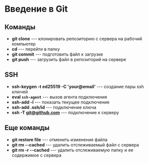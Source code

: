 # Введение в Git
## Команды
* **git clone** --- клонировать репозиторию с сервера на рабочий компьютер
* **cd** --- перейти в папку
* **git commit** --- подготовить файл к загрузке
* **git push** --- загрузить файл в репозиторий на сервере
## SSH
* **ssh-keygen -t ed25519 -C 'your@email'** --- создание пары ssh ключей
* **eval `ssh-agent`** --- вызов агента подключения
* **ssh-add -l** --- показать текущее подключение
* **ssh-add .ssh/id** --- подключение ключа
* **ssh -T git@github.com** --- подключение к серверу
## Еще команды
* **git restore file** --- отменить изменения файла
* **git rm --cached <file>** --- удалить отслеживаемый файл с сервера
* **git rm -r --cached <folder>** --- удалить отслеживаемую папку и ее содержимое с сервера
